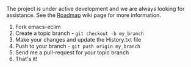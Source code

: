 The project is under active development and we are always looking for
assistance. See the
[Roadmap](http://wiki.github.com/senny/emacs-eclim/roadmap) wiki page
for more information.

1. Fork emacs-eclim
2. Create a topic branch - `git checkout -b my_branch`
3. Make your changes and update the History.txt file
4. Push to your branch - `git push origin my_branch`
5. Send me a pull-request for your topic branch
6. That's it!
